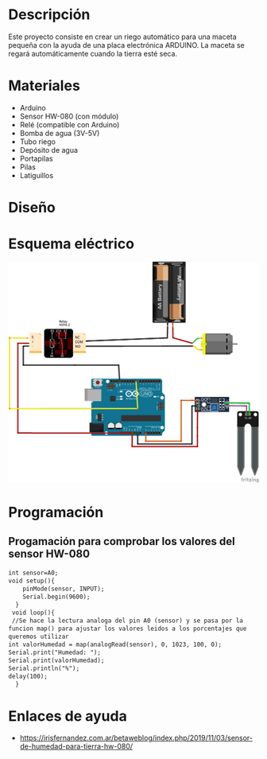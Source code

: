 # Descripción

Este proyecto consiste en crear un riego automático para una maceta pequeña con la ayuda de una placa electrónica ARDUINO. La maceta se regará automáticamente cuando la tierra esté seca.

# Materiales

* Arduino
* Sensor HW-080 (con módulo)
* Relé (compatible con Arduino)
* Bomba de agua (3V-5V)
* Tubo riego
* Depósito de agua
* Portapilas
* Pilas
* Latiguillos

# Diseño

# Esquema eléctrico

![](esquema_maceta_bb.png)

# Programación

## Progamación para comprobar los valores del sensor HW-080

```arduino
int sensor=A0;
void setup(){
    pinMode(sensor, INPUT);
    Serial.begin(9600);
  }
 void loop(){
 //Se hace la lectura analoga del pin A0 (sensor) y se pasa por la funcion map() para ajustar los valores leidos a los porcentajes que queremos utilizar   
int valorHumedad = map(analogRead(sensor), 0, 1023, 100, 0);
Serial.print("Humedad: ");
Serial.print(valorHumedad);
Serial.println("%"); 
delay(100);
  }

```

# Enlaces de ayuda

* https://irisfernandez.com.ar/betaweblog/index.php/2019/11/03/sensor-de-humedad-para-tierra-hw-080/



